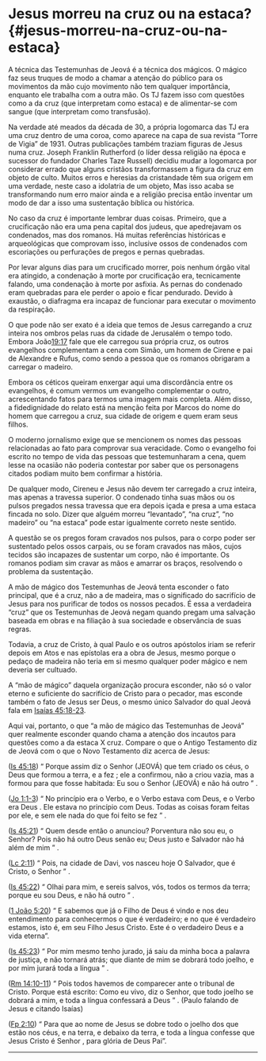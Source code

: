 # Jesus morreu na cruz ou na estaca? {#jesus-morreu-na-cruz-ou-na-estaca}

A técnica das Testemunhas de Jeová é a técnica dos mágicos. O mágico faz seus truques de modo a chamar a atenção do público para os movimentos da mão cujo movimento não tem qualquer importância, enquanto ele trabalha com a outra mão. Os TJ fazem isso com questões como a da cruz (que interpretam como estaca) e de alimentar-se com sangue (que interpretam como transfusão).

Na verdade até meados da década de 30, a própria logomarca das TJ era uma cruz dentro de uma coroa, como aparece na capa de sua revista “Torre de Vigia” de 1931\. Outras publicações também traziam figuras de Jesus numa cruz. Joseph Franklin Rutherford (o líder dessa religião na época e sucessor do fundador Charles Taze Russell) decidiu mudar a logomarca por considerar errado que alguns cristãos transformassem a figura da cruz em objeto de culto. Muitos erros e heresias da cristandade têm sua origem em uma verdade, neste caso a idolatria de um objeto, Mas isso acaba se transformando num erro maior ainda e a religião precisa então inventar um modo de dar a isso uma sustentação bíblica ou histórica.

No caso da cruz é importante lembrar duas coisas. Primeiro, que a crucificação não era uma pena capital dos judeus, que apedrejavam os condenados, mas dos romanos. Há muitas referências históricas e arqueológicas que comprovam isso, inclusive ossos de condenados com escoriações ou perfurações de pregos e pernas quebradas.

Por levar alguns dias para um crucificado morrer, pois nenhum órgão vital era atingido, a condenação à morte por crucificação era, tecnicamente falando, uma condenação à morte por asfixia. As pernas do condenado eram quebradas para ele perder o apoio e ficar pendurado. Devido à exaustão, o diafragma era incapaz de funcionar para executar o movimento da respiração.

O que pode não ser exato é a ideia que temos de Jesus carregando a cruz inteira nos ombros pelas ruas da cidade de Jerusalém o tempo todo. Embora João[19:17](http://bibliaonline.com.br/acf/jo/19/17) fale que ele carregou sua própria cruz, os outros evangelhos complementam a cena com Simão, um homem de Cirene e pai de Alexandre e Rufus, como sendo a pessoa que os romanos obrigaram a carregar o madeiro.

Embora os céticos queiram enxergar aqui uma discordância entre os evangelhos, é comum vermos um evangelho complementar o outro, acrescentando fatos para termos uma imagem mais completa. Além disso, a fidedignidade do relato está na menção feita por Marcos do nome do homem que carregou a cruz, sua cidade de origem e quem eram seus filhos.

O moderno jornalismo exige que se mencionem os nomes das pessoas relacionadas ao fato para comprovar sua veracidade. Como o evangelho foi escrito no tempo de vida das pessoas que testemunharam a cena, quem lesse na ocasião não poderia contestar por saber que os personagens citados podiam muito bem confirmar a história.

De qualquer modo, Cireneu e Jesus não devem ter carregado a cruz inteira, mas apenas a travessa superior. O condenado tinha suas mãos ou os pulsos pregados nessa travessa que era depois içada e presa a uma estaca fincada no solo. Dizer que alguém morreu “levantado”, “na cruz”, “no madeiro” ou “na estaca” pode estar igualmente correto neste sentido.

A questão se os pregos foram cravados nos pulsos, para o corpo poder ser sustentado pelos ossos carpais, ou se foram cravados nas mãos, cujos tecidos são incapazes de sustentar um corpo, não é importante. Os romanos podiam sim cravar as mãos e amarrar os braços, resolvendo o problema da sustentação.

A mão de mágico dos Testemunhas de Jeová tenta esconder o fato principal, que é a cruz, não a de madeira, mas o significado do sacrifício de Jesus para nos purificar de todos os nossos pecados. É essa a verdadeira “cruz” que os Testemunhas de Jeová negam quando pregam uma salvação baseada em obras e na filiação à sua sociedade e observância de suas regras.

Todavia, a cruz de Cristo, à qual Paulo e os outros apóstolos iriam se referir depois em Atos e nas epístolas era a obra de Jesus, mesmo porque o pedaço de madeira não teria em si mesmo qualquer poder mágico e nem deveria ser cultuado.

A “mão de mágico” daquela organização procura esconder, não só o valor eterno e suficiente do sacrifício de Cristo para o pecador, mas esconde também o fato de Jesus ser Deus, o mesmo único Salvador do qual Jeová fala em [Isaías 45:18-23](http://bibliaonline.com.br/acf/is/45/18-23).

Aqui vai, portanto, o que “a mão de mágico das Testemunhas de Jeová” quer realmente esconder quando chama a atenção dos incautos para questões como a da estaca X cruz. Compare o que o Antigo Testamento diz de Jeová com o que o Novo Testamento diz acerca de Jesus:

([Is 45:18](http://bibliaonline.com.br/acf/is/45/18)) “ Porque assim diz o Senhor (JEOVÁ) que tem criado os céus, o Deus que formou a terra, e a fez ; ele a confirmou, não a criou vazia, mas a formou para que fosse habitada: Eu sou o Senhor (JEOVÁ) e não há outro ” .

([Jo 1:1-3](http://bibliaonline.com.br/acf/jo/1/1-3)) “ No princípio era o Verbo, e o Verbo estava com Deus, e o Verbo era Deus . Ele estava no princípio com Deus. Todas as coisas foram feitas por ele, e sem ele nada do que foi feito se fez ” .

([Is 45:21](http://bibliaonline.com.br/acf/is/45/21)) “ Quem desde então o anunciou? Porventura não sou eu, o Senhor? Pois não há outro Deus senão eu; Deus justo e Salvador não há além de mim ” .

([Lc 2:11](http://bibliaonline.com.br/acf/lc/2/11)) “ Pois, na cidade de Davi, vos nasceu hoje O Salvador, que é Cristo, o Senhor ” .

([Is 45:22](http://bibliaonline.com.br/acf/is/45/22)) “ Olhai para mim, e sereis salvos, vós, todos os termos da terra; porque eu sou Deus, e não há outro ” .

([1 João 5:20](http://bibliaonline.com.br/acf/1jo/5/20)) “ E sabemos que já o Filho de Deus é vindo e nos deu entendimento para conhecermos o que é verdadeiro; e no que é verdadeiro estamos, isto é, em seu Filho Jesus Cristo. Este é o verdadeiro Deus e a vida eterna”.

([Is 45:23](http://bibliaonline.com.br/acf/is/45/23)) “ Por mim mesmo tenho jurado, já saiu da minha boca a palavra de justiça, e não tornará atrás; que diante de mim se dobrará todo joelho, e por mim jurará toda a língua ” .

([Rm 14:10-11](http://bibliaonline.com.br/acf/rm/14/10-11)) “ Pois todos havemos de comparecer ante o tribunal de Cristo. Porque está escrito: Como eu vivo, diz o Senhor, que todo joelho se dobrará a mim, e toda a língua confessará a Deus ” . (Paulo falando de Jesus e citando Isaías)

([Fp 2:10](http://bibliaonline.com.br/acf/fp/2/10)) “ Para que ao nome de Jesus se dobre todo o joelho dos que estão nos céus, e na terra, e debaixo da terra, e toda a língua confesse que Jesus Cristo é Senhor , para glória de Deus Pai”.

*****